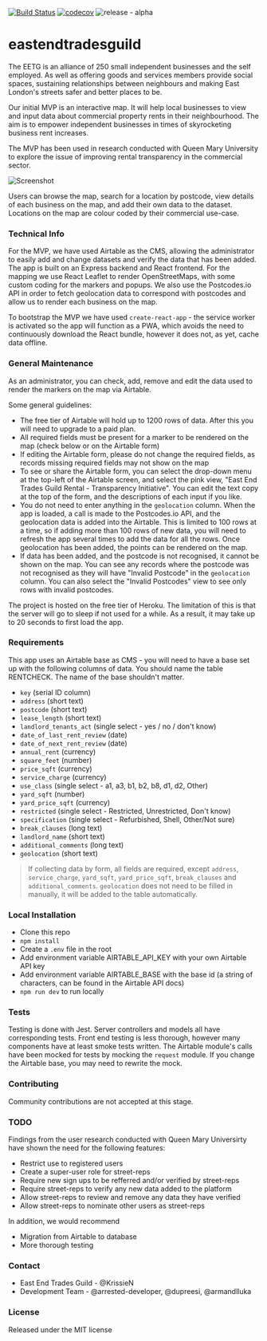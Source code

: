 [![Build Status](https://travis-ci.org/fac-14/eastendtradesguild.svg?branch=master)](https://travis-ci.org/fac-14/eastendtradesguild)
[![codecov](https://codecov.io/gh/fac-14/eastendtradesguild/branch/master/graph/badge.svg)](https://codecov.io/gh/fac-14/eastendtradesguild)
![release - alpha](https://img.shields.io/badge/Release-alpha-ff69b4.svg)

# eastendtradesguild

The EETG is an alliance  of 250 small independent businesses and the self employed. As well as offering goods and services members provide social spaces, sustaining relationships between neighbours and making East London's streets safer and better places to be.

Our initial MVP is an interactive map. It will help local businesses to view and input data about commercial property rents in their neighbourhood. The aim is to empower independent businesses in times of skyrocketing business rent increases.

The MVP has been used in research conducted with Queen Mary University to explore the issue of improving rental transparency in the commercial sector.

![Screenshot](https://i.imgur.com/0LvmSTr.png)

Users can browse the map, search for a location by postcode, view details of each business on the map, and add their own data to the dataset. Locations on the map are colour coded by their commercial use-case.

### Technical Info

For the MVP, we have used Airtable as the CMS, allowing the administrator to easily add and change datasets and verify the data that has been added. The app is built on an Express backend and React frontend. For the mapping we use React Leaflet to render OpenStreetMaps, with some custom coding for the markers and popups. We also use the Postcodes.io API in order to fetch geolocation data to correspond with postcodes and allow us to render each business on the map.

To bootstrap the MVP we have used `create-react-app` - the service worker is activated so the app will function as a PWA, which avoids the need to continuously download the React bundle, however it does not, as yet, cache data offline.

### General Maintenance

As an administrator, you can check, add, remove and edit the data used to render the markers on the map via Airtable.

Some general guidelines:
  - The free tier of Airtable will hold up to 1200 rows of data. After this you will need to upgrade to a paid plan.
  - All required fields must be present for a marker to be rendered on the map (check below or on the Airtable form)
  - If editing the Airtable form, please do not change the required fields, as records missing required fields may not show on the map
  - To see or share the Airtable form, you can select the drop-down menu at the top-left of the Airtable screen, and select the pink view, "East End Trades Guild Rental - Transparency Initiative". You can edit the text copy at the top of the form, and the descriptions of each input if you like.
  - You do not need to enter anything in the `geolocation` column. When the app is loaded, a call is made to the Postcodes.io API, and the geolocation data is added into the Airtable. This is limited to 100 rows at a time, so if adding more than 100 rows of new data, you will need to refresh the app several times to add the data for all the rows. Once geolocation has been added, the points can be rendered on the map.
  - If data has been added, and the postcode is not recognised, it cannot be shown on the map. You can see any records where the postcode was not recognised as they will have "Invalid Postcode" in the `geolocation` column. You can also select the "Invalid Postcodes" view to see only rows with invalid postcodes.
  
The project is hosted on the free tier of Heroku. The limitation of this is that the server will go to sleep if not used for a while. As a result, it may take up to 20 seconds to first load the app.

### Requirements

This app uses an Airtable base as CMS - you will need to have a base set up with the following columns of data. You should name the table RENTCHECK. The name of the base shouldn't matter.

  - `key` (serial ID column)
  - `address` (short text)
  - `postcode` (short text)
  - `lease_length` (short text)
  - `landlord_tenants_act` (single select - yes / no / don't know)
  - `date_of_last_rent_review` (date)
  - `date_of_next_rent_review` (date)
  - `annual_rent` (currency)
  - `square_feet` (number)
  - `price_sqft` (currency)
  - `service_charge` (currency)
  - `use_class` (single select - a1, a3, b1, b2, b8, d1, d2, Other)
  - `yard_sqft` (number)
  - `yard_price_sqft` (currency)
  - `restricted` (single select - Restricted, Unrestricted, Don't know)
  - `specification` (single select - Refurbished, Shell, Other/Not sure)
  - `break_clauses` (long text)
  - `landlord_name` (short text)
  - `additional_comments` (long text)
  - `geolocation` (short text)

>If collecting data by form, all fields are required, except `address`, `service_charge`, `yard_sqft`, `yard_price_sqft`, `break_clauses` and `additional_comments`. `geolocation` does not need to be filled in manually, it will be added to the table automatically.

### Local Installation

- Clone this repo
- `npm install`
- Create a `.env` file in the root
- Add environment variable AIRTABLE_API_KEY with your own Airtable API key
- Add environment variable AIRTABLE_BASE with the base id (a string of characters, can be found in the Airtable API docs)
- `npm run dev` to run locally

### Tests

Testing is done with Jest. Server controllers and models all have corresponding tests. Front end testing is less thorough, however many components have at least smoke tests written. The Airtable module's calls have been mocked for tests by mocking the `request` module. If you change the Airtable base, you may need to rewrite the mock.

### Contributing

Community contributions are not accepted at this stage.

### TODO

Findings from the user research conducted with Queen Mary Universirty have shown the need for the following features:
  - Restrict use to registered users
  - Create a super-user role for street-reps
  - Require new sign ups to be refferred and/or verified by street-reps
  - Require street-reps to verify any new data added to the platform
  - Allow street-reps to review and remove any data they have verified
  - Allow street-reps to nominate other users as street-reps
  
In addition, we would recommend
  - Migration from Airtable to database
  - More thorough testing

### Contact

- East End Trades Guild - @KrissieN
- Development Team - @arrested-developer, @dupreesi, @armandlluka

### License

Released under the MIT license
